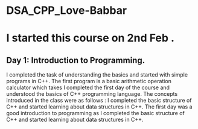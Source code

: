 # DSA_CPP_Love-Babbar
# I started this course on 2nd Feb .
## Day 1:  Introduction to Programming.
I completed the task of understanding the basics and started with simple programs in C++. The first program is a basic arithmetic operation calculator which takes
I completed the first day of the course and understood the basics of C++ programming language. The concepts introduced in the class were as follows :
I completed the basic structure of C++ and started learning about data structures in C++. The first day was a good introduction to programming as
I completed the basic structure of C++ and started learning about data structures in C++.
